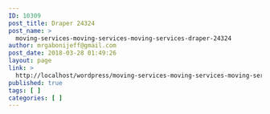 ```yaml
---
ID: 10309
post_title: Draper 24324
post_name: >
  moving-services-moving-services-moving-services-draper-24324
author: mrgabonijeff@gmail.com
post_date: 2018-03-28 01:49:26
layout: page
link: >
  http://localhost/wordpress/moving-services-moving-services-moving-services-draper-24324/
published: true
tags: [ ]
categories: [ ]
---
```

